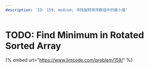 ```yaml
---
description: 'ID: 159; medium; 寻找旋转排序数组中的最小值'
---
```


# TODO: Find Minimum in Rotated Sorted Array

{% embed url="https://www.lintcode.com/problem/159/" %}



